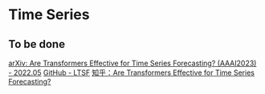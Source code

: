 Time Series
===



To be done
---

[arXiv: Are Transformers Effective for Time Series Forecasting? (AAAI2023) - 2022.05](https://arxiv.org/abs/2205.13504)
[GitHub - LTSF](https://github.com/cure-lab/LTSF-Linear)
[知乎：Are Transformers Effective for Time Series Forecasting?](https://zhuanlan.zhihu.com/p/569194246)